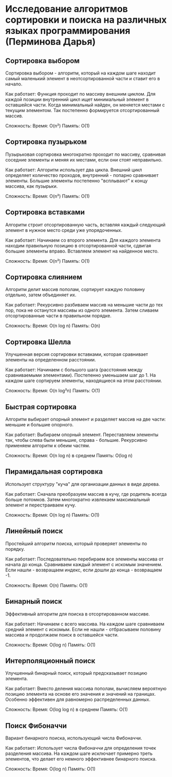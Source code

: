 # Исследование алгоритмов сортировки и поиска на различных языках программирования (Перминова Дарья)

## Сортировка выбором
Сортировка выбором - алгоритм, который на каждом шаге находит самый маленький элемент в неотсортированной части и ставит его в начало.

Как работает:
Функция проходит по массиву внешним циклом. Для каждой позиции внутренний цикл ищет минимальный элемент в оставшейся части. Когда минимальный найден, он меняется местами с текущим элементом. Так постепенно формируется отсортированный массив.

Сложность:
Время: O(n²)
Память: O(1)

## Сортировка пузырьком
Пузырьковая сортировка многократно проходит по массиву, сравнивая соседние элементы и меняя их местами, если они стоят неправильно.

Как работает:
Алгоритм использует два цикла. Внешний цикл определяет количество проходов, внутренний - попарно сравнивает элементы. Большие элементы постепенно "всплывают" к концу массива, как пузырьки.

Сложность:
Время: O(n²)
Память: O(1)

## Сортировка вставками
Алгоритм строит отсортированную часть, вставляя каждый следующий элемент в нужное место среди уже упорядоченных.

Как работает:
Начинаем со второго элемента. Для каждого элемента находим правильную позицию в отсортированной части, сдвигая большие элементы вправо. Вставляем элемент на найденное место.

Сложность:
Время: O(n²)
Память: O(1)

## Сортировка слиянием
Алгоритм делит массив пополам, сортирует каждую половину отдельно, затем объединяет их.

Как работает:
Рекурсивно разбиваем массив на меньшие части до тех пор, пока не останутся массивы из одного элемента. Затем сливаем отсортированные части в правильном порядке.

Сложность:
Время: O(n log n)
Память: O(n)

## Сортировка Шелла
Улучшенная версия сортировки вставками, которая сравнивает элементы на определенном расстоянии.

Как работает:
Начинаем с большого шага (расстояния между сравниваемыми элементами). Постепенно уменьшаем шаг до 1. На каждом шаге сортируем элементы, находящиеся на этом расстоянии.

Сложность:
Время: O(n log²n)
Память: O(1)

## Быстрая сортировка
Алгоритм выбирает опорный элемент и разделяет массив на две части: меньшие и большие опорного.

Как работает:
Выбираем опорный элемент. Переставляем элементы так, чтобы слева были меньшие, справа - большие. Рекурсивно применяем алгоритм к обеим частям.

Сложность:
Время: O(n log n) в среднем
Память: O(log n)

## Пирамидальная сортировка
Использует структуру "куча" для организации данных в виде дерева.

Как работает:
Сначала преобразуем массив в кучу, где родитель всегда больше потомков. Затем многократно извлекаем максимальный элемент и перестраиваем кучу.

Сложность:
Время: O(n log n)
Память: O(1)

## Линейный поиск
Простейший алгоритм поиска, который проверяет элементы по порядку.

Как работает:
Последовательно перебираем все элементы массива от начала до конца. Сравниваем каждый элемент с искомым значением. Если нашли - возвращаем индекс, если дошли до конца - возвращаем -1.

Сложность:
Время: O(n)
Память: O(1)

## Бинарный поиск
Эффективный алгоритм для поиска в отсортированном массиве.

Как работает:
Начинаем с всего массива. На каждом шаге сравниваем средний элемент с искомым. Если не нашли - отбрасываем половину массива и продолжаем поиск в оставшейся части.

Сложность:
Время: O(log n)
Память: O(1)

## Интерполяционный поиск
Улучшенный бинарный поиск, который предсказывает позицию элемента.

Как работает:
Вместо деления массива пополам, вычисляем вероятную позицию элемента на основе его значения и значений на границах. Особенно эффективен для равномерно распределенных данных.

Сложность:
Время: O(log log n) в среднем
Память: O(1)

## Поиск Фибоначчи
Вариант бинарного поиска, использующий числа Фибоначчи.

Как работает:
Использует числа Фибоначчи для определения точек разделения массива. На каждом шаге исключает примерно треть элементов, что делает его немного эффективнее бинарного поиска.

Сложность:
Время: O(log n)
Память: O(1)
